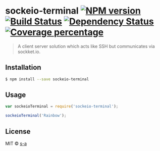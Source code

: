 # sockeio-terminal [![NPM version][npm-image]][npm-url] [![Build Status][travis-image]][travis-url] [![Dependency Status][daviddm-image]][daviddm-url] [![Coverage percentage][coveralls-image]][coveralls-url]
> A client server solution which acts like SSH but communicates via sockket.io.

## Installation

```sh
$ npm install --save sockeio-terminal
```

## Usage

```js
var sockeioTerminal = require('sockeio-terminal');

sockeioTerminal('Rainbow');
```
## License

MIT © [s-a](https://github.com/s-a)


[npm-image]: https://badge.fury.io/js/sockeio-terminal.svg
[npm-url]: https://npmjs.org/package/sockeio-terminal
[travis-image]: https://travis-ci.org/s-a/sockeio-terminal.svg?branch=master
[travis-url]: https://travis-ci.org/s-a/sockeio-terminal
[daviddm-image]: https://david-dm.org/s-a/sockeio-terminal.svg?theme=shields.io
[daviddm-url]: https://david-dm.org/s-a/sockeio-terminal
[coveralls-image]: https://coveralls.io/repos/s-a/sockeio-terminal/badge.svg
[coveralls-url]: https://coveralls.io/r/s-a/sockeio-terminal
